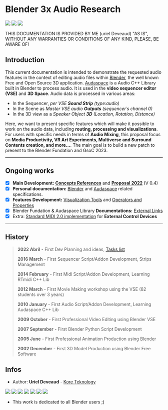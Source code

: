 # Blender 3x Audio Research

<img src="https://img.shields.io/badge/Blender-3.1+-green" /> <img src="https://img.shields.io/badge/Audaspace-C++-purple" /> <img src="https://img.shields.io/badge/Gsoc-2023-orange" />

THIS DOCUMENTATION IS PROVIDED BY ME (uriel Deveaud) "AS IS", <br>WITHOUT ANY WARRANTIES OR CONDITIONS OF ANY KIND, PLEASE, BE AWARE OF!

## Introduction

This current documentation is intended to demonstrate the requested audio features in the context of editing audio files within [Blender](https://www.blender.org/), the well known Free and Open Source 3D application. [Audaspace](https://audaspace.github.io/) is a Audio C++ Library built in Blender to process audio. It is used in the **video sequencer editor (VSE)** and **3D Space**. Audio data is processed in various areas:
- In the Sequencer, *per VSE **Sound Strip** (type:audio)*
- In the Scene as *Master VSE audio **Outputs** (sequencer´s channel 0)*
- In the 3D view as a *Speaker Object **3D** (Location, Rotation, Distance)*

Here, we want to present specific features which will make it possible to work on the audio data, including **routing, processing and visualizations**. For users with specific needs in terms of **Audio Mixing**, this proposal focus on **Media Productivity, VR Art Experiments, Multiverse and Surround Contents creation, and more...**. The main goal is to build a new patch to present to the Blender Fundation and GsoC 2023.

---

## Ongoing works

- [x] **Main Development:** **[Concepts References](research-concepts-references.md)** and **[Proposal 2022](proposal-audio-system.md)** (V 0.4)
- [x] **Personal documentation:** [Blender](blender-related-specs.md) and [Audaspace](audaspace-related-specs.md) related specifications.
- [x] **Features Development:** [Visualization Tools](blender-audio-visualizations.md) and [Operators and Properties](blender-audio-operators.md)
- [x] Blender Fundation & Audaspace Library **Documentations:** [External Links](ext-references.md)
- [x] Extra: [Standard MIDI 2.0 implementation](blender-midi-implementation.md) for **External Control Devices**

---

## History

> **2022 Abril** - First Dev Planning and ideas, [Tasks list](Tasks.md)
>
> **2016 March** - First Sequencer Script/Addon Development, Strips Management
> 
> **2014 February** - First Midi Script/Addon Development, Learning RTmidi C++ Lib
> 
> **2012 March** - First Movie Making workshop using the VSE (82 students over 3 years)
>
> **2010 January** - First Audio Script/Addon Development, Learning Audaspace C++ Lib
>
> **2009 October** - First Professional Video Editing using Blender VSE
>
> **2007 September** - First Blender Python Script Development
>
> **2005 June** - First Professional Animation Production using Blender
>
> **2002 December** - First 3D Model Production using Blender Free Software

## Infos

* Author: **Uriel Deveaud** - [Kore Teknology](https://github.com/KoreTeknology) 

<img src="https://img.shields.io/badge/CG Art-1995-red" /> <img src="https://img.shields.io/badge/3D Blender-2002-red" /> <img src="https://img.shields.io/badge/Python Dev-2005-red" /> <img src="https://img.shields.io/badge/3D Trainer-2008-red" /> <img src="https://img.shields.io/badge/Coding Trainer-2010-red" /> <img src="https://img.shields.io/badge/GE-2015-darkorange" /> <img src="https://img.shields.io/badge/VR-2017-darkorange" />

* This work is dedicated to all Blender users ;)
